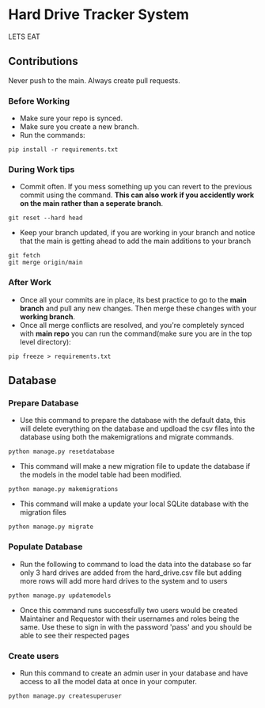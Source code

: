 # Hard Drive Tracker System
LETS EAT

## Contributions

Never push to the main. Always create pull requests. 

### Before Working

* Make sure your repo is synced.
* Make sure you create a new branch.
* Run the commands:
```
pip install -r requirements.txt
```

### During Work tips 
* Commit often. If you mess something up you can revert to the previous commit using the command. <B>This can also work if you accidently work on the main rather than a seperate branch</b>.
```
git reset --hard head
```  


* Keep your branch updated, if you are working in your branch and notice that the main is getting ahead to add the main additions to your branch
```
git fetch
git merge origin/main
```  

### After Work

* Once all your commits are in place, its best practice to go to the <B>main branch</b> and pull any new changes. Then merge these changes with your <b>working branch</b>. 
* Once all merge conflicts are resolved, and you're completely synced with <b>main repo</b> you can run the command(make sure you are in the top level directory):
```
pip freeze > requirements.txt
```

## Database

### Prepare Database

* Use this command to prepare the database with the default data, this will delete everything on the database and updload the csv files into the database using both the makemigrations and migrate commands.
```
python manage.py resetdatabase
```

* This command will make a new migration file to update the database if the models in the model table had been modified. 
```
python manage.py makemigrations
```

* This command will make a update your local SQLite database with the migration files
```
python manage.py migrate
```

### Populate Database

* Run the following to command to load the data into the database so far only 3 hard drives are added from the hard_drive.csv file but adding more rows will add more hard drives to the system and to users
```
python manage.py updatemodels
```

* Once this command runs successfully two users would be created Maintainer and Requestor with their usernames and roles being the same. Use these to sign in with the password 'pass' and you should be able to see their respected pages

### Create users
* Run this command to create an admin user in your database and have access to all the model data at once in your computer.
```
python manage.py createsuperuser
```
